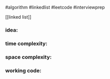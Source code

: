 #algorithm
#linkedlist
#leetcode
#interviewprep

[[linked list]]

### idea:


### time complexity:

### space complexity:

### working code:
``` python

```

